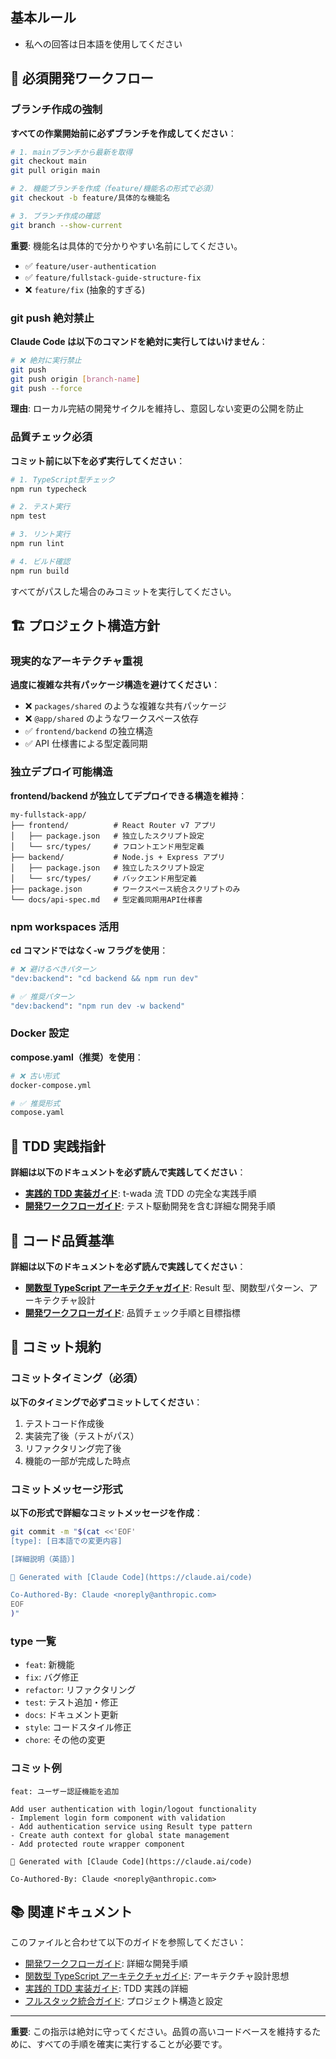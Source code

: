 ## 基本ルール

- 私への回答は日本語を使用してください

## 🚀 必須開発ワークフロー

### ブランチ作成の強制

**すべての作業開始前に必ずブランチを作成してください**：

```bash
# 1. mainブランチから最新を取得
git checkout main
git pull origin main

# 2. 機能ブランチを作成（feature/機能名の形式で必須）
git checkout -b feature/具体的な機能名

# 3. ブランチ作成の確認
git branch --show-current
```

**重要**: 機能名は具体的で分かりやすい名前にしてください。

- ✅ `feature/user-authentication`
- ✅ `feature/fullstack-guide-structure-fix`
- ❌ `feature/fix` (抽象的すぎる)

### git push 絶対禁止

**Claude Code は以下のコマンドを絶対に実行してはいけません**：

```bash
# ❌ 絶対に実行禁止
git push
git push origin [branch-name]
git push --force
```

**理由**: ローカル完結の開発サイクルを維持し、意図しない変更の公開を防止

### 品質チェック必須

**コミット前に以下を必ず実行してください**：

```bash
# 1. TypeScript型チェック
npm run typecheck

# 2. テスト実行
npm test

# 3. リント実行
npm run lint

# 4. ビルド確認
npm run build
```

すべてがパスした場合のみコミットを実行してください。

## 🏗️ プロジェクト構造方針

### 現実的なアーキテクチャ重視

**過度に複雑な共有パッケージ構造を避けてください**：

- ❌ `packages/shared` のような複雑な共有パッケージ
- ❌ `@app/shared` のようなワークスペース依存
- ✅ `frontend/backend` の独立構造
- ✅ API 仕様書による型定義同期

### 独立デプロイ可能構造

**frontend/backend が独立してデプロイできる構造を維持**：

```
my-fullstack-app/
├── frontend/          # React Router v7 アプリ
│   ├── package.json   # 独立したスクリプト設定
│   └── src/types/     # フロントエンド用型定義
├── backend/           # Node.js + Express アプリ
│   ├── package.json   # 独立したスクリプト設定
│   └── src/types/     # バックエンド用型定義
├── package.json       # ワークスペース統合スクリプトのみ
└── docs/api-spec.md   # 型定義同期用API仕様書
```

### npm workspaces 活用

**cd コマンドではなく-w フラグを使用**：

```bash
# ❌ 避けるべきパターン
"dev:backend": "cd backend && npm run dev"

# ✅ 推奨パターン
"dev:backend": "npm run dev -w backend"
```

### Docker 設定

**compose.yaml（推奨）を使用**：

```bash
# ❌ 古い形式
docker-compose.yml

# ✅ 推奨形式
compose.yaml
```

## 🧪 TDD 実践指針

**詳細は以下のドキュメントを必ず読んで実践してください**：

- **[実践的 TDD 実装ガイド](./docs/guide/practical-tdd-implementation.md)**: t-wada 流 TDD の完全な実践手順
- **[開発ワークフローガイド](./docs/guide/shared/development-workflow.md)**: テスト駆動開発を含む詳細な開発手順

## 💎 コード品質基準

**詳細は以下のドキュメントを必ず読んで実践してください**：

- **[関数型 TypeScript アーキテクチャガイド](./docs/guide/shared/functional-typescript-architecture.md)**: Result 型、関数型パターン、アーキテクチャ設計
- **[開発ワークフローガイド](./docs/guide/shared/development-workflow.md)**: 品質チェック手順と目標指標

## 📝 コミット規約

### コミットタイミング（必須）

**以下のタイミングで必ずコミットしてください**：

1. テストコード作成後
2. 実装完了後（テストがパス）
3. リファクタリング完了後
4. 機能の一部が完成した時点

### コミットメッセージ形式

**以下の形式で詳細なコミットメッセージを作成**：

```bash
git commit -m "$(cat <<'EOF'
[type]: [日本語での変更内容]

[詳細説明（英語）]

🤖 Generated with [Claude Code](https://claude.ai/code)

Co-Authored-By: Claude <noreply@anthropic.com>
EOF
)"
```

### type 一覧

- `feat`: 新機能
- `fix`: バグ修正
- `refactor`: リファクタリング
- `test`: テスト追加・修正
- `docs`: ドキュメント更新
- `style`: コードスタイル修正
- `chore`: その他の変更

### コミット例

```
feat: ユーザー認証機能を追加

Add user authentication with login/logout functionality
- Implement login form component with validation
- Add authentication service using Result type pattern
- Create auth context for global state management
- Add protected route wrapper component

🤖 Generated with [Claude Code](https://claude.ai/code)

Co-Authored-By: Claude <noreply@anthropic.com>
```

## 📚 関連ドキュメント

このファイルと合わせて以下のガイドを参照してください：

- [開発ワークフローガイド](./docs/guide/shared/development-workflow.md): 詳細な開発手順
- [関数型 TypeScript アーキテクチャガイド](./docs/guide/shared/functional-typescript-architecture.md): アーキテクチャ設計思想
- [実践的 TDD 実装ガイド](./docs/guide/practical-tdd-implementation.md): TDD 実践の詳細
- [フルスタック統合ガイド](./docs/guide/fullstack-integration-guide.md): プロジェクト構造と設定

---

**重要**: この指示は絶対に守ってください。品質の高いコードベースを維持するために、すべての手順を確実に実行することが必要です。
